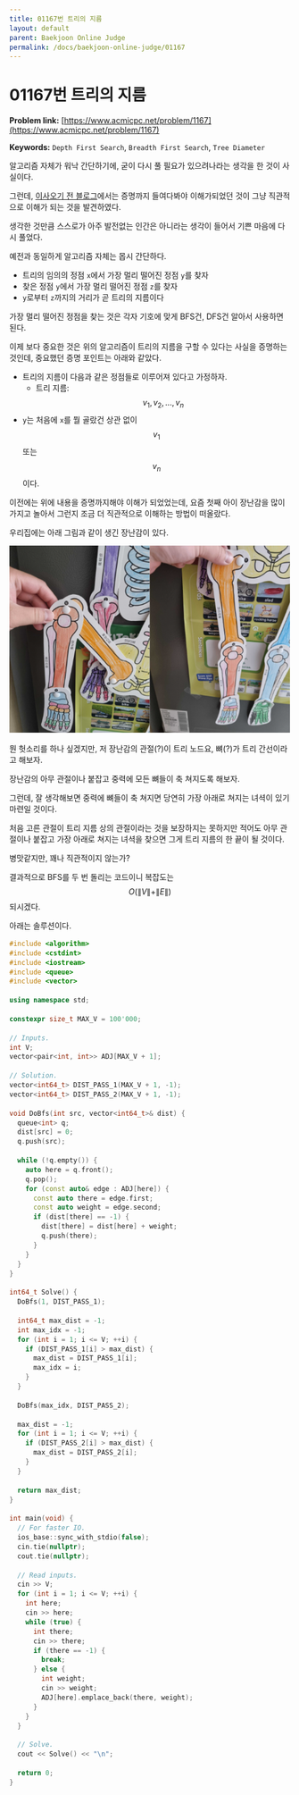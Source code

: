 ```yaml
---
title: 01167번 트리의 지름
layout: default
parent: Baekjoon Online Judge
permalink: /docs/baekjoon-online-judge/01167
---
```


# 01167번 트리의 지름

**Problem link:** [https://www.acmicpc.net/problem/1167](https://www.acmicpc.net/problem/1167)

**Keywords:** `Depth First Search`, `Breadth First Search`, `Tree Diameter`

알고리즘 자체가 워낙 간단하기에, 굳이 다시 풀 필요가 있으려나라는 생각을 한 것이 사실이다.

그런데, [이사오기 전 블로그](https://velog.io/@aram_father/%ED%8A%B8%EB%A6%AC%EC%9D%98-%EC%A7%80%EB%A6%84)에서는 증명까지 들여다봐야 이해가되었던 것이 그냥 직관적으로 이해가 되는 것을 발견하였다.

생각한 것만큼 스스로가 아주 발전없는 인간은 아니라는 생각이 들어서 기쁜 마음에 다시 풀었다.

예전과 동일하게 알고리즘 자체는 몹시 간단하다.

- 트리의 임의의 정점 `x`에서 가장 멀리 떨어진 정점 `y`를 찾자
- 찾은 정점 `y`에서 가장 멀리 떨어진 정점 `z`를 찾자
- `y`로부터 `z`까지의 거리가 곧 트리의 지름이다

가장 멀리 떨어진 정점을 찾는 것은 각자 기호에 맞게 BFS건, DFS건 알아서 사용하면 된다.

이제 보다 중요한 것은 위의 알고리즘이 트리의 지름을 구할 수 있다는 사실을 증명하는 것인데, 중요했던 증명 포인트는 아래와 같았다.

- 트리의 지름이 다음과 같은 정점들로 이루어져 있다고 가정하자.
  - 트리 지름: $$v_{1}, v_{2}, ..., v_{n}$$
- `y`는 처음에 `x`를 뭘 골랐건 상관 없이 $$v_1$$ 또는 $$v_n$$이다.

이전에는 위에 내용을 증명까지해야 이해가 되었었는데, 요즘 첫째 아이 장난감을 많이 가지고 놀아서 그런지 조금 더 직관적으로 이해하는 방법이 떠올랐다.

우리집에는 아래 그림과 같이 생긴 장난감이 있다.

![insight](./insight.drawio.png)

뭔 헛소리를 하나 싶겠지만, 저 장난감의 관절(?)이 트리 노드요, 뼈(?)가 트리 간선이라고 해보자.

장난감의 아무 관절이나 붙잡고 중력에 모든 뼈들이 축 쳐지도록 해보자.

그런데, 잘 생각해보면 중력에 뼈들이 축 쳐지면 당연히 가장 아래로 쳐지는 녀셕이 있기 마련일 것이다.

처음 고른 관절이 트리 지름 상의 관절이라는 것을 보장하지는 못하지만 적어도 아무 관절이나 붙잡고 가장 아래로 쳐지는 녀셕을 찾으면 그게 트리 지름의 한 끝이 될 것이다.

병맛같지만, 꽤나 직관적이지 않는가?

결과적으로 BFS를 두 번 돌리는 코드이니 복잡도는 $$O(\|V\| + \|E\|)$$되시겠다.

아래는 솔루션이다.

```cpp
#include <algorithm>
#include <cstdint>
#include <iostream>
#include <queue>
#include <vector>

using namespace std;

constexpr size_t MAX_V = 100'000;

// Inputs.
int V;
vector<pair<int, int>> ADJ[MAX_V + 1];

// Solution.
vector<int64_t> DIST_PASS_1(MAX_V + 1, -1);
vector<int64_t> DIST_PASS_2(MAX_V + 1, -1);

void DoBfs(int src, vector<int64_t>& dist) {
  queue<int> q;
  dist[src] = 0;
  q.push(src);

  while (!q.empty()) {
    auto here = q.front();
    q.pop();
    for (const auto& edge : ADJ[here]) {
      const auto there = edge.first;
      const auto weight = edge.second;
      if (dist[there] == -1) {
        dist[there] = dist[here] + weight;
        q.push(there);
      }
    }
  }
}

int64_t Solve() {
  DoBfs(1, DIST_PASS_1);

  int64_t max_dist = -1;
  int max_idx = -1;
  for (int i = 1; i <= V; ++i) {
    if (DIST_PASS_1[i] > max_dist) {
      max_dist = DIST_PASS_1[i];
      max_idx = i;
    }
  }

  DoBfs(max_idx, DIST_PASS_2);

  max_dist = -1;
  for (int i = 1; i <= V; ++i) {
    if (DIST_PASS_2[i] > max_dist) {
      max_dist = DIST_PASS_2[i];
    }
  }

  return max_dist;
}

int main(void) {
  // For faster IO.
  ios_base::sync_with_stdio(false);
  cin.tie(nullptr);
  cout.tie(nullptr);

  // Read inputs.
  cin >> V;
  for (int i = 1; i <= V; ++i) {
    int here;
    cin >> here;
    while (true) {
      int there;
      cin >> there;
      if (there == -1) {
        break;
      } else {
        int weight;
        cin >> weight;
        ADJ[here].emplace_back(there, weight);
      }
    }
  }

  // Solve.
  cout << Solve() << "\n";

  return 0;
}
```

<script src="https://utteranc.es/client.js"
        repo="i-am-wonseoklee/i-am-wonseoklee.github.io"
        issue-term="pathname"
        theme="github-dark-orange"
        crossorigin="anonymous"
        async>
</script>